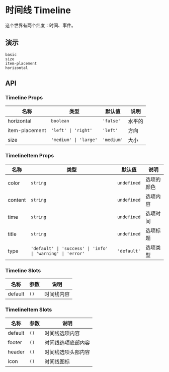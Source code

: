 # 时间线 Timeline

这个世界有两个纬度：时间、事件。

## 演示

```demo
basic
size
item-placement
horizontal
```

## API

### Timeline Props

| 名称           | 类型                  | 默认值     | 说明   |
| -------------- | --------------------- | ---------- | ------ |
| horizontal     | `boolean`             | `'false'`  | 水平的 |
| item-placement | `'left' \| 'right'`   | `'left'`   | 方向   |
| size           | `'medium' \| 'large'` | `'medium'` | 大小   |

### TimelineItem Props

| 名称 | 类型 | 默认值 | 说明 |
| --- | --- | --- | --- |
| color | `string` | `undefined` | 选项的颜色 |
| content | `string` | `undefined` | 选项内容 |
| time | `string` | `undefined` | 选项时间 |
| title | `string` | `undefined` | 选项标题 |
| type | `'default' \| 'success' \| 'info' \| 'warning' \| 'error'` | `'default'` | 选项类型 |

### Timeline Slots

| 名称    | 参数 | 说明       |
| ------- | ---- | ---------- |
| default | `()` | 时间线内容 |

### TimelineItem Slots

| 名称    | 参数 | 说明               |
| ------- | ---- | ------------------ |
| default | `()` | 时间线选项内容     |
| footer  | `()` | 时间线选项底部内容 |
| header  | `()` | 时间线选项头部内容 |
| icon    | `()` | 时间线图标         |
